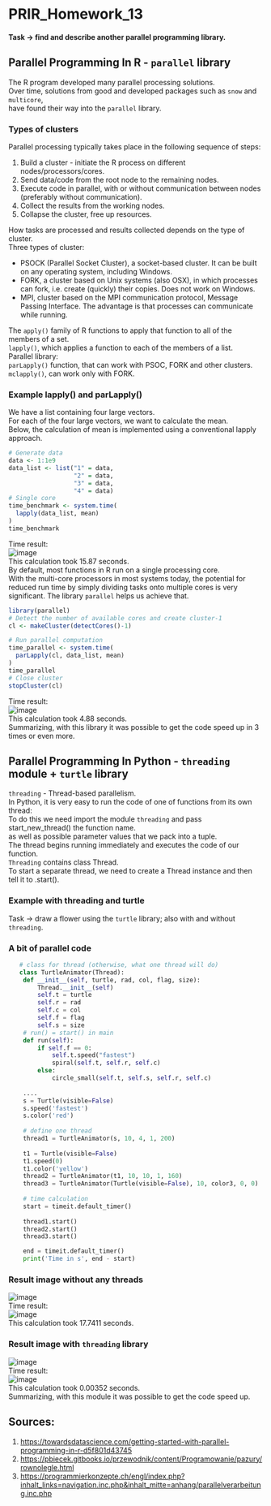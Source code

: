 # PRIR_Homework_13
#### Task -> find and describe another parallel programming library.
## Parallel Programming In R - ```parallel``` library
The R program developed many parallel processing solutions.\
Over time, solutions from good and developed packages such as ```snow``` and ```multicore```,\
have found their way into the ```parallel``` library.
### Types of clusters
Parallel processing typically takes place in the following sequence of steps:
1. Build a cluster - initiate the R process on different nodes/processors/cores.
2. Send data/code from the root node to the remaining nodes.
3. Execute code in parallel, with or without communication between nodes (preferably without communication).
4. Collect the results from the working nodes.
5. Collapse the cluster, free up resources.

How tasks are processed and results collected depends on the type of cluster. \
Three types of cluster:
 - PSOCK (Parallel Socket Cluster), a socket-based cluster. It can be built on any operating system, including Windows.
 - FORK, a cluster based on Unix systems (also OSX), in which processes can fork, i.e. create (quickly) their copies. Does not work on Windows.
 - MPI, cluster based on the MPI communication protocol, Message Passing Interface. The advantage is that processes can communicate while running.
 
The ```apply()``` family of R functions to apply that function to all of the members of a set.\
```lapply()```, which applies a function to each of the members of a list.\
Parallel library:\
```parLapply()``` function, that can work with PSOC, FORK and other clusters.\
```mclapply()```, can work only with FORK.
### Example lapply() and parLapply()
We have a list containing four large vectors.\
For each of the four large vectors, we want to calculate the mean.\
Below, the calculation of mean is implemented using a conventional lapply approach.
```r
# Generate data
data <- 1:1e9
data_list <- list("1" = data,
                  "2" = data,
                  "3" = data,
                  "4" = data)
# Single core
time_benchmark <- system.time(
  lapply(data_list, mean)
)
time_benchmark
```
Time result:\
![image](https://user-images.githubusercontent.com/72127610/151669676-1c340b49-7fec-4855-a8a6-1fac3d22d16c.png) \
This calculation took 15.87 seconds. \
By default, most functions in R run on a single processing core.\
With the multi-core processors in most systems today, the potential for reduced run time by simply dividing tasks onto multiple cores is very significant.
The library ```parallel``` helps us achieve that.
```r
library(parallel)
# Detect the number of available cores and create cluster-1
cl <- makeCluster(detectCores()-1)

# Run parallel computation
time_parallel <- system.time(
  parLapply(cl, data_list, mean)
)
time_parallel
# Close cluster
stopCluster(cl)
```
Time result:\
![image](https://user-images.githubusercontent.com/72127610/151670082-eb675932-0402-49c1-aee2-148b27325507.png) \
This calculation took 4.88 seconds.\
Summarizing, with this library it was possible to get the code speed up in 3 times or even more.
## Parallel Programming In Python - ```threading``` module + ```turtle``` library 
```threading```  - Thread-based parallelism.\
In Python, it is very easy to run the code of one of functions from its own thread: \
To do this we need import the module ```threading``` and pass start_new_thread() the function name. \
as well as possible parameter values that we pack into a tuple. \
The thread begins running immediately and executes the code of our function. \
```Threading``` contains class Thread.\
To start a separate thread, we need to create a Thread instance and then tell it to .start().
### Example with threading and turtle 
Task -> draw a flower using the ```turtle``` library; also with and without ```threading```.
### A bit of parallel code
```python
   # class for thread (otherwise, what one thread will do)
   class TurtleAnimator(Thread):
    def __init__(self, turtle, rad, col, flag, size):
        Thread.__init__(self)
        self.t = turtle
        self.r = rad
        self.c = col
        self.f = flag
        self.s = size
    # run() = start() in main
    def run(self):
        if self.f == 0:
            self.t.speed("fastest")
            spiral(self.t, self.r, self.c)
        else:
            circle_small(self.t, self.s, self.r, self.c)
    
    ....
    s = Turtle(visible=False)
    s.speed('fastest')
    s.color('red')
    
    # define one thread
    thread1 = TurtleAnimator(s, 10, 4, 1, 200)
    
    t1 = Turtle(visible=False)
    t1.speed(0)
    t1.color('yellow')
    thread2 = TurtleAnimator(t1, 10, 10, 1, 160)
    thread3 = TurtleAnimator(Turtle(visible=False), 10, color3, 0, 0)
    
    # time calculation
    start = timeit.default_timer()
    
    thread1.start()
    thread2.start()
    thread3.start()

    end = timeit.default_timer()
    print('Time in s', end - start)
```
### Result image without any threads
![image](https://user-images.githubusercontent.com/72127610/151676794-02c41afd-9137-4cab-9a36-4adbfcea32da.png) \
Time result: \
![image](https://user-images.githubusercontent.com/72127610/151676803-1888bdff-01b1-4a75-9098-ab74f04d0657.png) \
This calculation took 17.7411 seconds.
### Result image with ```threading``` library
![image](https://user-images.githubusercontent.com/72127610/151676686-c3d999b8-ef8b-4e5c-ae4e-d47d378fbd48.png) \
Time result: \
![image](https://user-images.githubusercontent.com/72127610/151676696-d6a14f46-da8d-461e-8220-8110b6abad64.png) \
This calculation took 0.00352 seconds. \
Summarizing, with this module it was possible to get the code speed up.
## Sources:
1. https://towardsdatascience.com/getting-started-with-parallel-programming-in-r-d5f801d43745
2. https://pbiecek.gitbooks.io/przewodnik/content/Programowanie/pazury/rownolegle.html
3. https://programmierkonzepte.ch/engl/index.php?inhalt_links=navigation.inc.php&inhalt_mitte=anhang/parallelverarbeitung.inc.php
